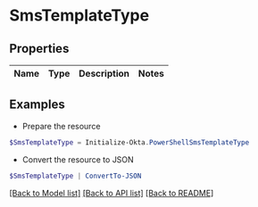 # SmsTemplateType
## Properties

Name | Type | Description | Notes
------------ | ------------- | ------------- | -------------

## Examples

- Prepare the resource
```powershell
$SmsTemplateType = Initialize-Okta.PowerShellSmsTemplateType 
```

- Convert the resource to JSON
```powershell
$SmsTemplateType | ConvertTo-JSON
```

[[Back to Model list]](../README.md#documentation-for-models) [[Back to API list]](../README.md#documentation-for-api-endpoints) [[Back to README]](../README.md)

